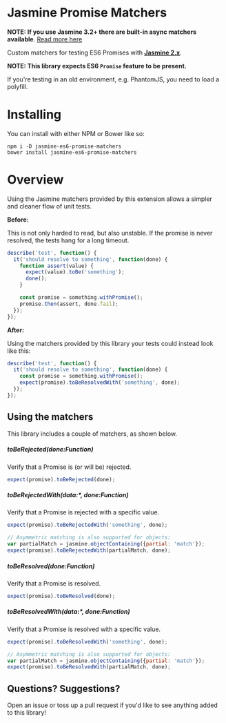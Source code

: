 Jasmine Promise Matchers
================

**NOTE: If you use Jasmine 3.2+ there are built-in async matchers available**. [Read more here](https://jasmine.github.io/api/3.2/global.html#expectAsync)

Custom matchers for testing ES6 Promises with **[Jasmine 2.x](http://jasmine.github.io/)**.

**NOTE: This library expects ES6 `Promise` feature to be present.**

If you're testing in an old environment, e.g. PhantomJS, you need to load a polyfill.

# Installing

You can install with either NPM or Bower like so:

```shell
npm i -D jasmine-es6-promise-matchers
bower install jasmine-es6-promise-matchers
```

# Overview

Using the Jasmine matchers provided by this extension allows a simpler and cleaner flow of unit tests.

**Before:**

This is not only harded to read, but also unstable. If the promise is never resolved, the tests hang for a long timeout.

```js
describe('test', function() {
  it('should resolve to something', function(done) {
    function assert(value) {
      expect(value).toBe('something');
      done();
    }

    const promise = something.withPromise();
    promise.then(assert, done.fail);
  });
});
```

**After:**

Using the matchers provided by this library your tests could instead look like this:

```js
describe('test', function() {
  it('should resolve to something', function(done) {
    const promise = something.withPromise();
    expect(promise).toBeResolvedWith('something', done);
  });
});

```

## Using the matchers

This library includes a couple of matchers, as shown below.

##### toBeRejected(done:Function)
Verify that a Promise is (or will be) rejected.

```js
expect(promise).toBeRejected(done);
```

##### toBeRejectedWith(data:*, done:Function)
Verify that a Promise is rejected with a specific value.

```js
expect(promise).toBeRejectedWith('something', done);

// Asymmetric matching is also supported for objects:
var partialMatch = jasmine.objectContaining({partial: 'match'});
expect(promise).toBeRejectedWith(partialMatch, done);
```

##### toBeResolved(done:Function)
Verify that a Promise is resolved.

```js
expect(promise).toBeResolved(done);
```

##### toBeResolvedWith(data:*, done:Function)
Verify that a Promise is resolved with a specific value.

```js
expect(promise).toBeResolvedWith('something', done);

// Asymmetric matching is also supported for objects:
var partialMatch = jasmine.objectContaining({partial: 'match'});
expect(promise).toBeResolvedWith(partialMatch, done);
```

## Questions? Suggestions?

Open an issue or toss up a pull request if you'd like to see anything added to this library!
